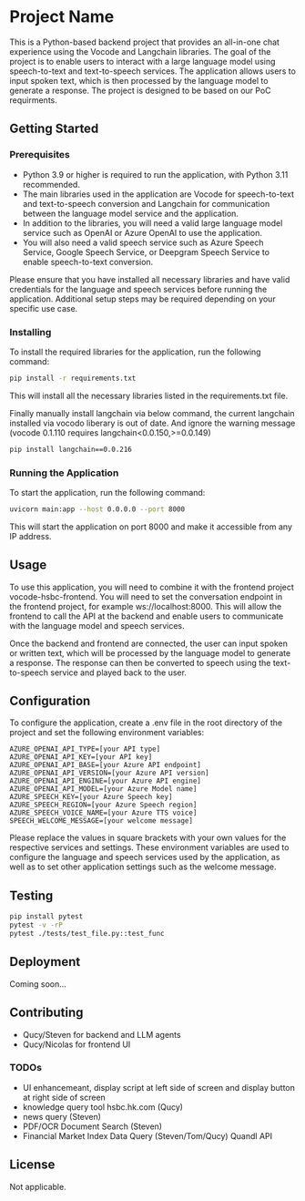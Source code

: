 # Project Name

This is a Python-based backend project that provides an all-in-one chat experience using the Vocode and Langchain libraries. The goal of the project is to enable users to interact with a large language model using speech-to-text and text-to-speech services. The application allows users to input spoken text, which is then processed by the language model to generate a response. The project is designed to be based on our PoC requirments.

## Getting Started

### Prerequisites

- Python 3.9 or higher is required to run the application, with Python 3.11 recommended.
- The main libraries used in the application are Vocode for speech-to-text and text-to-speech conversion and Langchain for communication between the language model service and the application.
- In addition to the libraries, you will need a valid large language model service such as OpenAI or Azure OpenAI to use the application.
- You will also need a valid speech service such as Azure Speech Service, Google Speech Service, or Deepgram Speech Service to enable speech-to-text conversion.

Please ensure that you have installed all necessary libraries and have valid credentials for the language and speech services before running the application. Additional setup steps may be required depending on your specific use case.

### Installing

To install the required libraries for the application, run the following command:

```bash
pip install -r requirements.txt
```

This will install all the necessary libraries listed in the requirements.txt file.

Finally manually install langchain via below command, the current langchain installed via vocodo liberary is out of date. And ignore the warning message (vocode 0.1.110 requires langchain<0.0.150,>=0.0.149)
```bash
pip install langchain==0.0.216
```

### Running the Application

To start the application, run the following command:

```bash
uvicorn main:app --host 0.0.0.0 --port 8000
```

This will start the application on port 8000 and make it accessible from any IP address.

## Usage

To use this application, you will need to combine it with the frontend project vocode-hsbc-frontend. You will need to set the conversation endpoint in the frontend project, for example ws://localhost:8000. This will allow the frontend to call the API at the backend and enable users to communicate with the language model and speech services.

Once the backend and frontend are connected, the user can input spoken or written text, which will be processed by the language model to generate a response. The response can then be converted to speech using the text-to-speech service and played back to the user.

## Configuration

To configure the application, create a .env file in the root directory of the project and set the following environment variables:

```.env
AZURE_OPENAI_API_TYPE=[your API type]
AZURE_OPENAI_API_KEY=[your API key]
AZURE_OPENAI_API_BASE=[your Azure API endpoint]
AZURE_OPENAI_API_VERSION=[your Azure API version]
AZURE_OPENAI_API_ENGINE=[your Azure API engine]
AZURE_OPENAI_API_MODEL=[your Azure Model name]
AZURE_SPEECH_KEY=[your Azure Speech key]
AZURE_SPEECH_REGION=[your Azure Speech region]
AZURE_SPEECH_VOICE_NAME=[your Azure TTS voice]
SPEECH_WELCOME_MESSAGE=[your welcome message]
```

Please replace the values in square brackets with your own values for the respective services and settings. These environment variables are used to configure the language and speech services used by the application, as well as to set other application settings such as the welcome message.

## Testing

```bash
pip install pytest
pytest -v -rP
pytest ./tests/test_file.py::test_func
```

## Deployment

Coming soon...

## Contributing

- Qucy/Steven for backend and LLM agents
- Qucy/Nicolas for frontend UI

### TODOs

- UI enhancemeant, display script at left side of screen and display button at right side of screen
- knowledge query tool hsbc.hk.com (Qucy)
- news query (Steven)
- PDF/OCR Document Search (Steven)
- Financial Market Index Data Query (Steven/Tom/Qucy) Quandl API

## License

Not applicable.
